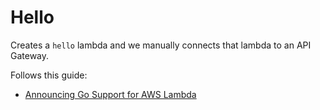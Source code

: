 # Hello
Creates a `hello` lambda and we manually connects that lambda to an API Gateway.

Follows this guide:
 * [Announcing Go Support for AWS Lambda](https://aws.amazon.com/blogs/compute/announcing-go-support-for-aws-lambda/)


